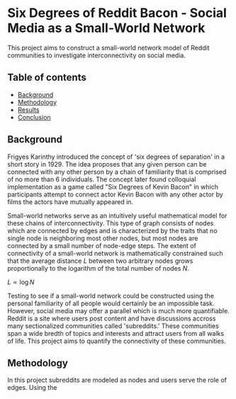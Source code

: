 # Six Degrees of Reddit Bacon - Social Media as a Small-World Network
This project aims to construct a small-world network model of Reddit communities to investigate interconnectivity on social media. 
## Table of contents
* [Background](#Background)
* [Methodology](#Methodology)
* [Results](#Results)
* [Conclusion](#Conclusion)

## Background
Frigyes Karinthy introduced the concept of 'six degrees of separation' in a short story in 1929. The idea proposes that any given person can be connected with any other person by a chain of familiarity that is comprised of no more than 6 individuals. The concept later found colloquial implementation as a game called "Six Degrees of Kevin Bacon" in which participants attempt to connect actor Kevin Bacon with any other actor by films the actors have mutually appeared in.

Small-world networks serve as an intuitively useful mathematical model for these chains of interconnectivity. This type of graph consists of nodes which are connected by edges and is characterized by the traits that no single node is neighboring most other nodes, but most nodes are connected by a small number of node-edge steps. The extent of connectivity of a small-world network is mathematically constrained such that the average distance $L$ between two arbitrary nodes grows proportionally to the logarithm of the total number of nodes $N$.

$L\propto \log N$

Testing to see if a small-world network could be constructed using the personal familiarity of all people would certainly be an impossible task. However, social media may offer a parallel which is much more quantifiable. Reddit is a site where users post content and have discussions accross many sectionalized communities called 'subreddits.' These communities span a wide bredth of topics and interests and attract users from all walks of life. This project aims to quantify the connectivity of these communities.

## Methodology
In this project subreddits are modeled as nodes and users serve the role of edges. Using the 